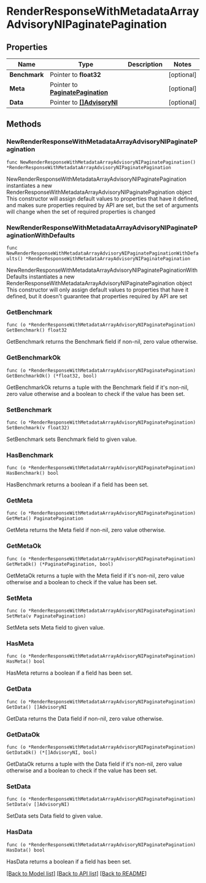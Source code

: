 # RenderResponseWithMetadataArrayAdvisoryNIPaginatePagination

## Properties

Name | Type | Description | Notes
------------ | ------------- | ------------- | -------------
**Benchmark** | Pointer to **float32** |  | [optional] 
**Meta** | Pointer to [**PaginatePagination**](PaginatePagination.md) |  | [optional] 
**Data** | Pointer to [**[]AdvisoryNI**](AdvisoryNI.md) |  | [optional] 

## Methods

### NewRenderResponseWithMetadataArrayAdvisoryNIPaginatePagination

`func NewRenderResponseWithMetadataArrayAdvisoryNIPaginatePagination() *RenderResponseWithMetadataArrayAdvisoryNIPaginatePagination`

NewRenderResponseWithMetadataArrayAdvisoryNIPaginatePagination instantiates a new RenderResponseWithMetadataArrayAdvisoryNIPaginatePagination object
This constructor will assign default values to properties that have it defined,
and makes sure properties required by API are set, but the set of arguments
will change when the set of required properties is changed

### NewRenderResponseWithMetadataArrayAdvisoryNIPaginatePaginationWithDefaults

`func NewRenderResponseWithMetadataArrayAdvisoryNIPaginatePaginationWithDefaults() *RenderResponseWithMetadataArrayAdvisoryNIPaginatePagination`

NewRenderResponseWithMetadataArrayAdvisoryNIPaginatePaginationWithDefaults instantiates a new RenderResponseWithMetadataArrayAdvisoryNIPaginatePagination object
This constructor will only assign default values to properties that have it defined,
but it doesn't guarantee that properties required by API are set

### GetBenchmark

`func (o *RenderResponseWithMetadataArrayAdvisoryNIPaginatePagination) GetBenchmark() float32`

GetBenchmark returns the Benchmark field if non-nil, zero value otherwise.

### GetBenchmarkOk

`func (o *RenderResponseWithMetadataArrayAdvisoryNIPaginatePagination) GetBenchmarkOk() (*float32, bool)`

GetBenchmarkOk returns a tuple with the Benchmark field if it's non-nil, zero value otherwise
and a boolean to check if the value has been set.

### SetBenchmark

`func (o *RenderResponseWithMetadataArrayAdvisoryNIPaginatePagination) SetBenchmark(v float32)`

SetBenchmark sets Benchmark field to given value.

### HasBenchmark

`func (o *RenderResponseWithMetadataArrayAdvisoryNIPaginatePagination) HasBenchmark() bool`

HasBenchmark returns a boolean if a field has been set.

### GetMeta

`func (o *RenderResponseWithMetadataArrayAdvisoryNIPaginatePagination) GetMeta() PaginatePagination`

GetMeta returns the Meta field if non-nil, zero value otherwise.

### GetMetaOk

`func (o *RenderResponseWithMetadataArrayAdvisoryNIPaginatePagination) GetMetaOk() (*PaginatePagination, bool)`

GetMetaOk returns a tuple with the Meta field if it's non-nil, zero value otherwise
and a boolean to check if the value has been set.

### SetMeta

`func (o *RenderResponseWithMetadataArrayAdvisoryNIPaginatePagination) SetMeta(v PaginatePagination)`

SetMeta sets Meta field to given value.

### HasMeta

`func (o *RenderResponseWithMetadataArrayAdvisoryNIPaginatePagination) HasMeta() bool`

HasMeta returns a boolean if a field has been set.

### GetData

`func (o *RenderResponseWithMetadataArrayAdvisoryNIPaginatePagination) GetData() []AdvisoryNI`

GetData returns the Data field if non-nil, zero value otherwise.

### GetDataOk

`func (o *RenderResponseWithMetadataArrayAdvisoryNIPaginatePagination) GetDataOk() (*[]AdvisoryNI, bool)`

GetDataOk returns a tuple with the Data field if it's non-nil, zero value otherwise
and a boolean to check if the value has been set.

### SetData

`func (o *RenderResponseWithMetadataArrayAdvisoryNIPaginatePagination) SetData(v []AdvisoryNI)`

SetData sets Data field to given value.

### HasData

`func (o *RenderResponseWithMetadataArrayAdvisoryNIPaginatePagination) HasData() bool`

HasData returns a boolean if a field has been set.


[[Back to Model list]](../README.md#documentation-for-models) [[Back to API list]](../README.md#documentation-for-api-endpoints) [[Back to README]](../README.md)


